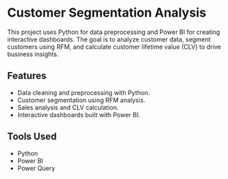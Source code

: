 # Customer Segmentation Analysis

This project uses Python for data preprocessing and Power BI for creating interactive dashboards. The goal is to analyze customer data, segment customers using RFM, and calculate customer lifetime value (CLV) to drive business insights.

## Features
- Data cleaning and preprocessing with Python.
- Customer segmentation using RFM analysis.
- Sales analysis and CLV calculation.
- Interactive dashboards built with Power BI.

## Tools Used
- Python
- Power BI
- Power Query